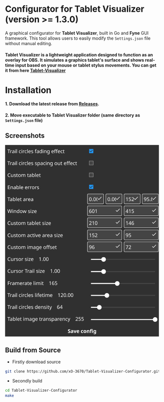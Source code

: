 # Configurator for **Tablet Visualizer** (version >= 1.3.0)

A graphical configurator for **Tablet Visualizer**, built in Go and **Fyne** GUI framework. This tool allows users to easily modify the `Settings.json` file without manual editing.
#### Tablet Visualizer is a lightweight application designed to function as an overlay for OBS. It simulates a graphics tablet's surface and shows real-time input based on your mouse or tablet stylus movements. You can get it from here [Tablet-Visualizer](https://github.com/xO-3670/Tablet-Visualizer)

# Installation
#### 1. Download the latest release from [Releases](https://github.com/xO-3670/Tablet-Visualizer-Configurator/releases).  
#### 2. Move executable to **Tablet Visualizer** folder (same directory as `Settings.json` file)

## Screenshots

![App Screenshot](Screenshot1.png)

## Build from Source
- Firstly download source
```sh
git clone https://github.com/xO-3670/Tablet-Visualizer-Configurator.git
```

- Secondly build
```sh
cd Tablet-Visualizer-Configurator
make
```
